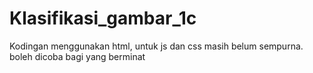 # Klasifikasi_gambar_1c
 Kodingan menggunakan html, untuk js dan css masih belum sempurna. boleh dicoba bagi yang berminat
